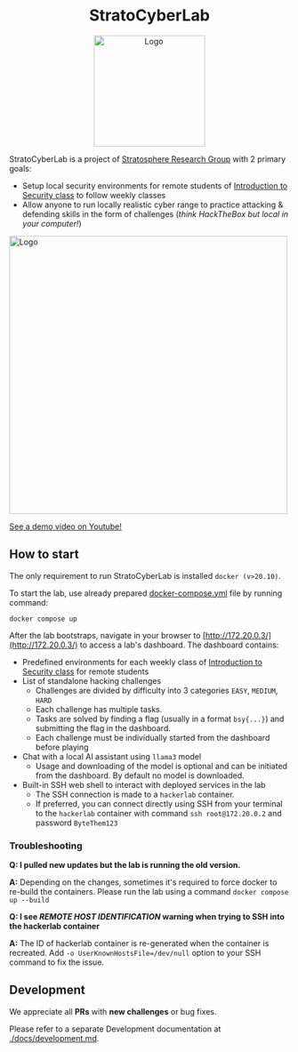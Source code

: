 <h1 align="center">StratoCyberLab </h1>

<p align="center">
  <img src="https://github.com/stratosphereips/BSY-playground/assets/26445918/1898de8c-840f-46a5-ad73-fca0b9b84c14" alt="Logo" width="200"/>
</p>


StratoCyberLab is a project of [Stratosphere Research Group](https://www.stratosphereips.org/) with 2 primary goals:

* Setup local security environments for remote students of [Introduction to Security class](https://cybersecurity.bsy.fel.cvut.cz/) to follow weekly classes   
* Allow anyone to run locally realistic cyber range to practice attacking & defending skills in the form of challenges (_think HackTheBox but local in your computer!_)

<p align="left">
  <img src="https://github.com/user-attachments/assets/458dc8eb-c164-4615-8ad6-27745f732342" alt="Logo" width="500"/>
</p>

[See a demo video on Youtube!](https://www.youtube.com/watch?v=dkNBveT3Sqg) 

## How to start

The only requirement to run StratoCyberLab is installed `docker (v>20.10)`. 

To start the lab, use already prepared [docker-compose.yml](./docker-compose.yml) file by running command:
```
docker compose up
```

After the lab bootstraps, navigate in your browser to [http://172.20.0.3/](http://172.20.0.3/) to access a lab's dashboard. The dashboard contains:
* Predefined environments for each weekly class of [Introduction to Security class](https://cybersecurity.bsy.fel.cvut.cz/) for remote students
* List of standalone hacking challenges 
    * Challenges are divided by difficulty into 3 categories `EASY`, `MEDIUM`, `HARD`
    * Each challenge has multiple tasks. 
    * Tasks are solved by finding a flag (usually in a format `bsy{...}`) and submitting the flag in the dashboard.
    * Each challenge must be individually started from the dashboard before playing
* Chat with a local AI assistant using `llama3` model
    * Usage and downloading of the model is optional and can be initiated from the dashboard. By default no model is downloaded.
* Built-in SSH web shell to interact with deployed services in the lab
    * The SSH connection is made to a `hackerlab` container. 
    * If preferred, you can connect directly using SSH from your terminal to the `hackerlab` container with command
`ssh root@172.20.0.2` and password `ByteThem123`


### Troubleshooting

**Q: I pulled new updates but the lab is running the old version.**

**A:** Depending on the changes, sometimes it's required to force docker to re-build the containers. Please run the lab using a command `docker compose up --build` 


**Q: I see _REMOTE HOST IDENTIFICATION_ warning when trying to SSH into the hackerlab container**

**A:** The ID of hackerlab container is re-generated when the container is recreated. Add `-o UserKnownHostsFile=/dev/null` option to your SSH command to fix the issue.

## Development

We appreciate all **PRs** with **new challenges** or bug fixes.

Please refer to a separate Development documentation at [./docs/development.md](./docs/development.md).
